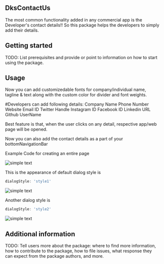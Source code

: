 
## DksContactUs

The most common functionality added in any commercial app is the Developer's contact details!!
So this package helps the developers to simply add their details.

## Getting started

TODO: List prerequisites and provide or point to information on how to
start using the package.

## Usage

Now you can add customizedable fonts for company/individual name, tagline & text along with the custom color for divider and font weights.


#Developers can add following details:
Company Name
Phone Number
Website
Email ID
Twitter Handle
Instagram ID
Facebook ID
Linkedin URL
Github UserName


Best feature is that, when the user clicks on any detail, respective app/web page will be opened.

Now you can also add the contact details as a part of your bottomNavigationBar



Example Code for creating an entire page


 ![simple text](https://github.com/dhruv9045/dkscontactus/blob/main/screenshots/ss0.jpg)


This is the appearance of default dialog style is
```dart
dialogStyle: 'style1' 
```
 ![simple text](https://github.com/dhruv9045/dkscontactus/blob/main/screenshots/ss1.jpg)

Another dialog style is
```dart
dialogStyle: 'style2'
```
 ![simple text](https://github.com/dhruv9045/dkscontactus/blob/main/screenshots/ss2.jpg)

## Additional information

TODO: Tell users more about the package: where to find more information, how to
contribute to the package, how to file issues, what response they can expect
from the package authors, and more.
